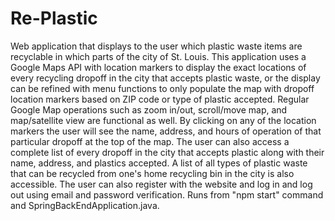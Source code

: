 # Re-Plastic

Web application that displays to the user which plastic waste items are recyclable in which parts of the city of St. Louis.  This 
application uses a Google Maps API with location markers to display the exact locations of every recycling dropoff in the city that accepts plastic waste, or the display can be refined with menu functions to only populate the map with dropoff location markers based on ZIP code or type of plastic accepted.  Regular Google Map operations such as zoom in/out, scroll/move map, and map/satellite view are functional as well.  By clicking on any of the location markers the user will see the name, address, and hours of operation of that particular dropoff at the top of the map.  The user can also access a complete list of every dropoff in the city that accepts plastic along with their name, address, and plastics accepted.  A list of all types of plastic waste that can be recycled from one's home recycling bin in the city is also accessible.  The user can also register with the website and log in and log out using email and password verification.  Runs from "npm start" command and SpringBackEndApplication.java.
